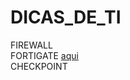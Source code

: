 # DICAS_DE_TI

FIREWALL  
FORTIGATE [aqui](https://github.com/piresand/DICAS_DE_TI/tree/main/FIREWALL/FORTIGATE)  
CHECKPOINT 